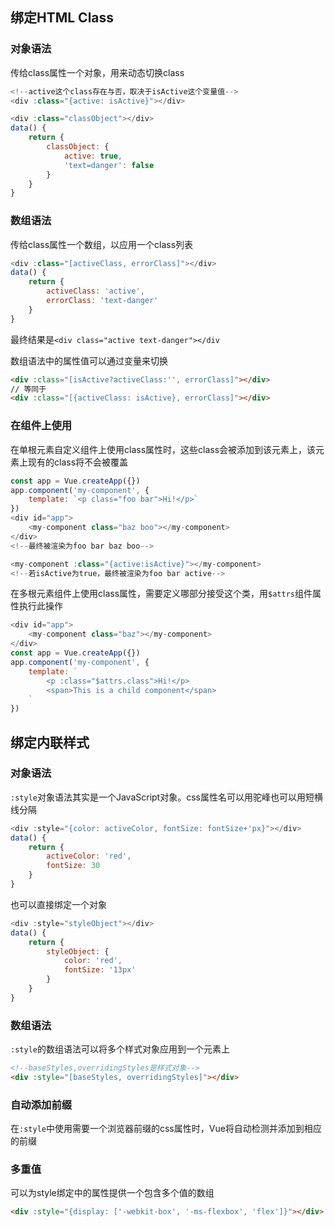 ## 绑定HTML Class

### 对象语法

传给class属性一个对象，用来动态切换class

```js
<!--active这个class存在与否，取决于isActive这个变量值-->
<div :class="{active: isActive}"></div>

<div :class="classObject"></div>
data() {
    return {
        classObject: {
            active: true,
            'text=danger': false
        }
    }
}
```

### 数组语法

传给class属性一个数组，以应用一个class列表

```js
<div :class="[activeClass, errorClass]"></div>
data() {
    return {
        activeClass: 'active',
        errorClass: 'text-danger'
    }
}
```

最终结果是`<div class="active text-danger"></div`

数组语法中的属性值可以通过变量来切换

```html
<div :class="[isActive?activeClass:'', errorClass]"></div>
// 等同于
<div :class="[{activeClass: isActive}, errorClass]"></div>
```

### 在组件上使用

在单根元素自定义组件上使用class属性时，这些class会被添加到该元素上，该元素上现有的class将不会被覆盖

```js
const app = Vue.createApp({})
app.component('my-component', {
    template: `<p class="foo bar">Hi!</p>`
})
<div id="app">
    <my-component class="baz boo"></my-component>
</div>
<!--最终被渲染为foo bar baz boo-->

<my-component :class="{active:isActive}"></my-component>
<!--若isActive为true，最终被渲染为foo bar active-->
```

在多根元素组件上使用class属性，需要定义哪部分接受这个类，用`$attrs`组件属性执行此操作

```js
<div id="app">
    <my-component class="baz"></my-component>
</div>
const app = Vue.createApp({})
app.component('my-component', {
    template: `
        <p :class="$attrs.class">Hi!</p>
        <span>This is a child component</span>
    `
})
```

## 绑定内联样式

### 对象语法

`:style`对象语法其实是一个JavaScript对象。css属性名可以用驼峰也可以用短横线分隔

```js
<div :style="{color: activeColor, fontSize: fontSize+'px}"></div>
data() {
    return {
        activeColor: 'red',
        fontSize: 30
    }
}
```

也可以直接绑定一个对象

```js
<div :style="styleObject"></div>
data() {
    return {
        styleObject: {
            color: 'red',
            fontSize: '13px'
        }
    }
}
```

### 数组语法

`:style`的数组语法可以将多个样式对象应用到一个元素上

```html
<!--baseStyles,overridingStyles是样式对象-->
<div :style="[baseStyles, overridingStyles]"></div>
```

### 自动添加前缀

在`:style`中使用需要一个浏览器前缀的css属性时，Vue将自动检测并添加到相应的前缀

### 多重值

可以为style绑定中的属性提供一个包含多个值的数组

```html
<div :style="{display: ['-webkit-box', '-ms-flexbox', 'flex']}"></div>
```

